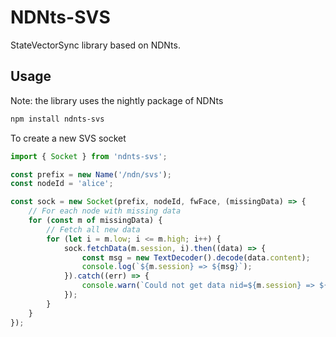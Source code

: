 # NDNts-SVS

StateVectorSync library based on NDNts.

## Usage

Note: the library uses the nightly package of NDNts

```sh
npm install ndnts-svs
```

To create a new SVS socket

```typescript
import { Socket } from 'ndnts-svs';

const prefix = new Name('/ndn/svs');
const nodeId = 'alice';

const sock = new Socket(prefix, nodeId, fwFace, (missingData) => {
    // For each node with missing data
    for (const m of missingData) {
        // Fetch all new data
        for (let i = m.low; i <= m.high; i++) {
            sock.fetchData(m.session, i).then((data) => {
                const msg = new TextDecoder().decode(data.content);
                console.log(`${m.session} => ${msg}`);
            }).catch((err) => {
                console.warn(`Could not get data nid=${m.session} => ${i}`);
            });
        }
    }
});
```
